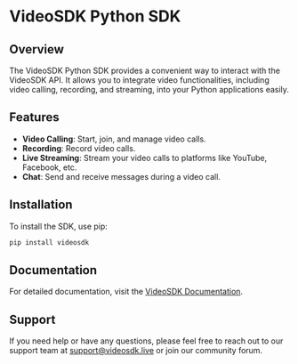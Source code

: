 # VideoSDK Python SDK

## Overview

The VideoSDK Python SDK provides a convenient way to interact with the VideoSDK API. It allows you to integrate video functionalities, including video calling, recording, and streaming, into your Python applications easily.

## Features

- **Video Calling**: Start, join, and manage video calls.
- **Recording**: Record video calls.
- **Live Streaming**: Stream your video calls to platforms like YouTube, Facebook, etc.
- **Chat**: Send and receive messages during a video call.

## Installation

To install the SDK, use pip:

```bash
pip install videosdk
```

## Documentation

For detailed documentation, visit the [VideoSDK Documentation](https://docs.videosdk.live).

## Support

If you need help or have any questions, please feel free to reach out to our support team at [support@videosdk.live](mailto:support@videosdk.live) or join our community forum.
